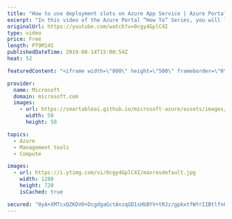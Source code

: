 ```yaml
---
title: "How to use deployment slots on Azure App Service | Azure Portal Series"
excerpt: "In this video of the Azure Portal “How To” Series, you will learn how to set up staging environments in Azure App Service by using deployment slots.   Try out these features in the Azure portal: https://portal.azure.com    Keep connected on Twitter: https://twitter.com/AzurePortal      And make sure"
originalUrl: https://youtube.com/watch?v=0cgy4GplC4I
type: video
price: Free
length: PT9M14S
publishedDateTime: 2019-08-14T15:00:54Z
heat: 52

featuredContent: "<iframe width=\"800\" height=\"500\" frameborder=\"0\" src=\"https://www.youtube.com/embed/0cgy4GplC4I\" allow=\"accelerometer; autoplay; encrypted-media; gyroscope; picture-in-picture\" allowfullscreen></iframe>"

provider:
  name: Microsoft
  domain: microsoft.com
  images:
    - url: https://smartableai.github.io/microsoft-azure/assets/images/organizations/microsoft.com-50x50.jpg
      width: 50
      height: 50

topics:
  - Azure
  - Management tools
  - Compute

images:
  - url: https://i.ytimg.com/vi/0cgy4GplC4I/maxresdefault.jpg
    width: 1280
    height: 720
    isCached: true

secured: "0yA+XMTcxQZKDV0+DcgdgaGctAnzqGD1sHbBYV+tRJz/gpkxtfWYrIIBtlfn6l70IaS1GQYR3TZJGVXPYkgG75eiFplS23nC3UQCD4iQR9ecbvhoJmDEEjayrDNXtIL4oWZFGWubJiDYFxW8oxz3CRsvoQ89fjCScqvlf7ereWj5jdCpzM422nq95cVrkBkG22B47H+/OdmR/M25hDcdpPrjhz6WvVioEMKD9ESJ7KjVzhYqrpIGvMcNMP7b0zLJmaUMCTshFoS07qBYRwyyLFBT3i8H0b0V3vQqNT9p7baXgNeQZZfXRxgm9lqxBJcTf1Kq0lQ2/DhlWQJgCYORKW7xbhljJD8UT0LydqQaAiF23QvO+KKz3Fkyph6Duwyj822GGnAWSs93kFa8mIRUE/D26uK4IWpOgJkK2cj5wHA=;kliBG9YjvdjcMgjT840d1g=="
---
```


